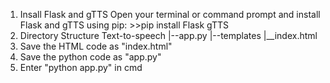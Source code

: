 1. Insall Flask and gTTS
    Open your terminal or command prompt and install Flask and gTTS using pip:
       >>pip install Flask gTTS
2. Directory Structure
     Text-to-speech
     |--app.py
     |--templates
        |__index.html
3. Save the HTML code as "index.html"
4. Save the python code as "app.py"
5. Enter "python app.py" in cmd
